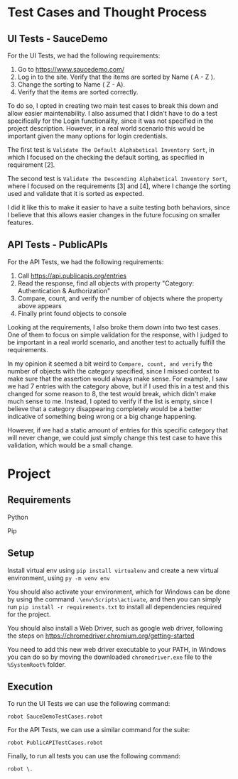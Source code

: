 # Test Cases and Thought Process

## UI Tests - SauceDemo

For the UI Tests, we had the following requirements:

1. Go to https://www.saucedemo.com/
2. Log in to the site. Verify that the items are sorted by Name ( A - Z ).
3. Change the sorting to Name ( Z - A).
4. Verify that the items are sorted correctly.

To do so, I opted in creating two main test cases to break this down and allow easier maintenability.
I also assumed that I didn't have to do a test specifically for the Login functionality, since it was not
specified in the project description. However, in a real world scenario this would be important given
the many options for login credentials.

The first test is `Validate The Default Alphabetical Inventory Sort`, in which I focused on
the checking the default sorting, as specified in requirement [2].

The second test is `Validate The Descending Alphabetical Inventory Sort`, where I focused on the
requirements [3] and [4], where I change the sorting used and validate that it is sorted as expected.

I did it like this to make it easier to have a suite testing both behaviors, since I believe that this
allows easier changes in the future focusing on smaller features.


## API Tests - PublicAPIs


For the API Tests, we had the following requirements:

1. Call https://api.publicapis.org/entries
2. Read the response, find all objects with property "Category: Authentication & Authorization"
3. Compare, count, and verify the number of objects where the property above
appears
4. Finally print found objects to console

Looking at the requirements, I also broke them down into two test cases. One of them to focus on simple validation
for the response, with I judged to be important in a real world scenario, and another test to actually
fulfill the requirements.

In my opinion it seemed a bit weird to `Compare, count, and verify` the number of objects with the category specified, since I missed context to make sure that the assertion would always make sense. For example, I saw we had 7 entries with the category above, but if I used this in a test and this changed for some reason to 8, the test would break, which didn't make much sense to me. Instead, I opted to verify if the list is empty, since I believe that a category disappearing completely would be a better indicative of something being wrong or a big change happening.

However, if we had a static amount of entries for this specific category that will never change, we could just
simply change this test case to have this validation, which would be a small change.

# Project
## Requirements
Python

Pip


## Setup

Install virtual env using `pip install virtualenv` and create a new virtual environment, using `py -m venv env`

You should also activate your environment, which for Windows can be done by using the command `.\env\Scripts\activate`, and then you can simply run `pip install -r requirements.txt` to install all dependencies required for the project.

You should also install a Web Driver, such as google web driver, following the steps on https://chromedriver.chromium.org/getting-started

You need to add this new web driver executable to your PATH, in Windows you can do so by moving the downloaded `chromedriver.exe` file
to the `%SystemRoot%` folder.


## Execution

To run the UI Tests we can use the following command:

```
robot SauceDemoTestCases.robot
```

For the API Tests, we can use a similar command for the suite:

```
robot PublicAPITestCases.robot
```

Finally, to run all tests you can use the following command:

```
robot \.
```
